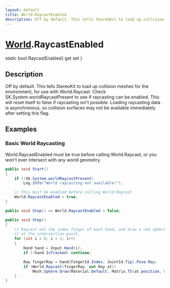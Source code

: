 ```yaml
---
layout: default
title: World.RaycastEnabled
description: Off by default. This tells StereoKit to load up collision meshes for the environment, for use with World.Raycast. Check SK.System.worldRaycastPresent to see if raycasting can be enabled. This will reset itself to false if raycasting isn't possible. Loading raycasting data is asynchronous, so collision surfaces may not be available immediately after setting this flag.
---
```

# [World]({{site.url}}/Pages/StereoKit/World.html).RaycastEnabled

<div class='signature' markdown='1'>
static bool RaycastEnabled{ get set }
</div>

## Description
Off by default. This tells StereoKit to load up
collision meshes for the environment, for use with World.Raycast.
Check SK.System.worldRaycastPresent to see if raycasting can be
enabled. This will reset itself to false if raycasting isn't
possible. Loading raycasting data is asynchronous, so collision
surfaces may not be available immediately after setting this
flag.


## Examples

### Basic World Raycasting

World.RaycastEnabled must be true before calling World.Raycast, or
you won't ever intersect with any world geometry.
```csharp
public void Start()
{
	if (!SK.System.worldRaycastPresent)
		Log.Info("World raycasting not available!");

	// This must be enabled before calling World.Raycast
	World.RaycastEnabled = true;
}

public void Stop() => World.RaycastEnabled = false;

public void Step()
{
	// Raycast out the index finger of each hand, and draw a red sphere
	// at the intersection point.
	for (int i = 0; i < 2; i++)
	{
		Hand hand = Input.Hand(i);
		if (!hand.IsTracked) continue;

		Ray fingerRay = hand[FingerId.Index, JointId.Tip].Pose.Ray;
		if (World.Raycast(fingerRay, out Ray at))
			Mesh.Sphere.Draw(Material.Default, Matrix.TS(at.position, 0.03f), new Color(1, 0, 0));
	}
}
```

